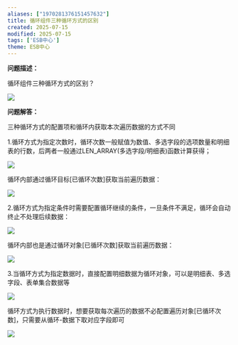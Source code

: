 ```yaml
---
aliases: ["1970281376151457632"]
title: 循环组件三种循环方式的区别
created: 2025-07-15
modified: 2025-07-15
tags: ['ESB中心']
theme: ESB中心
---
```


**问题描述：**

循环组件三种循环方式的区别？

![](b28b2ee07de3d74e608e348cdc92b6a3.jpg)

**问题解答：**

三种循环方式的配置项和循环内获取本次遍历数据的方式不同

1.循环方式为指定次数时，循环次数一般赋值为数值、多选字段的选项数量和明细表的行数，后两者一般通过LEN\_ARRAY(多选字段/明细表)函数计算获得；

![](1d83e5156e4d52c082a142e032494d15.jpg)

循环内部通过循环目标[已循环次数]获取当前遍历数据：

![](c58ece0e470c2089793dcfb712b66e9d.jpg)

2.循环方式为指定条件时需要配置循环继续的条件，一旦条件不满足，循环会自动终止不处理后续数据：

![](cf7d8874dd589b34d98f34c360180050.jpg)

循环内部也是通过循环对象[已循环次数]获取当前遍历数据：

![](d20dc5e8bd9dbdd09dd7d7ae51f2e75a.jpg)

3.当循环方式为指定数据时，直接配置明细数据为循环对象，可以是明细表、多选字段、表单集合数据等

![](90bf14974a3869607aadf5d1acebfe63.jpg)

循环方式为执行数据时，想要获取每次遍历的数据不必配置遍历对象[已循环次数]，只需要从循环-数据下取对应字段即可

![](dcd59ead55c856a892dd0e5d88593351.jpg)